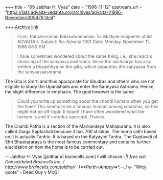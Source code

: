 +++
title = "69 Jaldhar H. Vyas"
date = "1996-11-12"
upstream_url = "https://lists.advaita-vedanta.org/archives/advaita-l/1996-November/005479.html"

+++
[Archive link](https://lists.advaita-vedanta.org/archives/advaita-l/1996-November/005479.html)

> From: Ramakrishnan Balasubramanian <rbalasub at ECN.PURDUE.EDU>
> To: Multiple recipients of list ADVAITA-L <ADVAITA-L at TAMU.EDU>
> Subject: Re: Advaita 1001
> Date: Monday, November 11, 1996 8:50 PM
>
> I have sometimes wondered about the same thing, i.e., sha.nkara's
stressing of
> the sanyaasa aashrama. Since the aachaarya has also written a bhaashhya
on the
> giita, which separates the sanyaasa from the sanyaasaashrama.

The Gita is Smrti and thus appropriate for Shudras and others who are not
eligible to study the Upanishads and enter the Sannyasa Ashrama.  Hence the
slight difference in emphasis.  The goal however is the same.

> Could you write up something about the chandi homam when you get the
time? This
> seems to be a famous homam among smaartas, so this might not be off-topic
(I
> hope)! I have often wondered what the homam is and it's modus operandi.
Thanks.

The Chandi Patha is a section of the Markandeya Mahapurana.  It is also
called Durga Saptashati because it has 700 shlokas.  The homa vidhi based
on it is actually Tantric.  It is based on the Katyayini Tantra.  The
Guptavati of Shri Bhaskararaya is the most famous commentary and contains
further elucidation on how the homa is to be carried out.

--
Jaldhar H. Vyas [jaldhar at braincells.com]  I will choose.-_|\ free will
Consolidated Braincells Inc.                          /     \
http://www.braincells.com/jaldhar/   -)==Perth=Amboy=>*.--._/  o-
"Witty quote" - Dead Guy                                   v      McQ!

